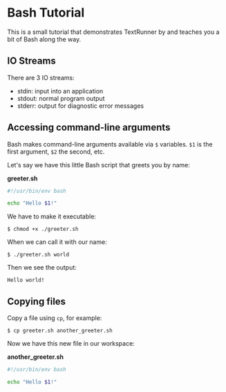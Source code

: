 # Bash Tutorial

This is a small tutorial that demonstrates TextRunner by and teaches you
a bit of Bash along the way.


## IO Streams

There are 3 IO streams:
- stdin: input into an application
- stdout: normal program output
- stderr: output for diagnostic error messages

## Accessing command-line arguments

Bash makes command-line arguments available via `$` variables.
`$1` is the first argument, `$2` the second, etc.

Let's say we have this little Bash script that greets you by name:

<a class="tr_createFile">

__greeter.sh__

```bash
#!/usr/bin/env bash

echo "Hello $1!"
```

</a>

We have to make it executable:

<a class="tr_runConsoleCommand">

```
$ chmod +x ./greeter.sh
```

</a>

When we can call it with our name:

<a class="tr_runConsoleCommand">

```
$ ./greeter.sh world
```

</a>

Then we see the output:

```
Hello world!
```


## Copying files

Copy a file using `cp`, for example:

<a class="tr_runConsoleCommand">

```
$ cp greeter.sh another_greeter.sh
```

</a>

Now we have this new file in our workspace:


<a class="tr_verifyFileContent">

__another_greeter.sh__

```bash
#!/usr/bin/env bash

echo "Hello $1!"
```

</a>
